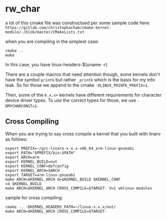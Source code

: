 # rw_char

a lot of this cmake file was constructued per some sample code here:
`https://gitlab.com/christophacham/cmake-kernel-module/-/blob/master/CMakeLists.txt`

when you are compiling in the simplest case:

```
cmake ..
make
```

In this case, you have linux-headers-\$(uname -r)

There are a couple macros that need attention though, some kernels don't have the symbol `printk` but rather `_printk` which is the basis for my info leak. So for those we append to the cmake `-DLINUX_PRINTK_PREFIX=1`.

Then, some of the `6.x.x+` kernels have different requirements for character device driver types. To use the correct types for those, we use `-DMYCHARCONST=1`.

## Cross Compiling

When you are trying to say cross compile a kernel that you built with linaro as follows:

```
export PREFIX=~/gcc-linaro-x.x.x-x86_64_arm-linux-gnueabi
export PATH="$PREFIX/bin:$PATH"
export ARCH=arm
export KERNEL_BUILD=out
export KERNEL_CONF=defconfig
export KERNEL_ARCH=$ARCH
export TARGET=arm-linux-gnueabi
make ARCH=$KERNEL_ARCH O=$KERNEL_BUILD $KERNEL_CONF
cd $KERNEL_BUILD
make ARCH=$KERNEL_ARCH CROSS_COMPILE=$TARGET- V=1 vmlinux modules
```

sample for cross compiling:

```
cmake .. -DKERNEL_HEADERS_PATH=~/linux-x.x.x/out/
make ARCH=$KERNEL_ARCH CROSS_COMPILE=$TARGET-
```
